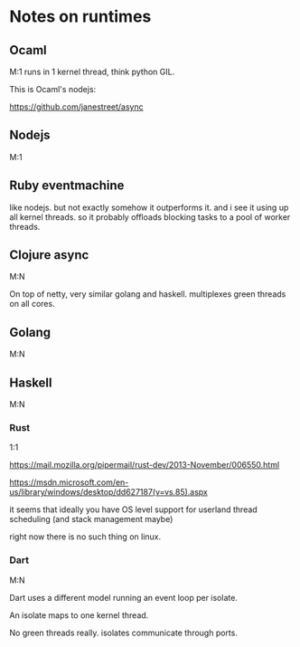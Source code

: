 # Notes on runtimes


## Ocaml
M:1
runs in 1 kernel thread, think python GIL.

This is Ocaml's nodejs:

https://github.com/janestreet/async

## Nodejs

M:1

## Ruby eventmachine

like nodejs. but not exactly somehow it outperforms it. and i see it using up
all kernel threads. so it probably offloads blocking tasks to a pool of worker
threads.

## Clojure async

M:N

On top of netty, very similar golang and haskell. multiplexes green threads
on all cores.

## Golang

M:N

## Haskell

M:N

### Rust

1:1

https://mail.mozilla.org/pipermail/rust-dev/2013-November/006550.html

https://msdn.microsoft.com/en-us/library/windows/desktop/dd627187(v=vs.85).aspx

it seems that ideally you have OS level support for userland thread scheduling
(and stack management maybe)

right now there is no such thing on linux.

### Dart

M:N

Dart uses a different model running an event loop per isolate.

An isolate maps to one kernel thread.

No green threads really. isolates communicate through ports.